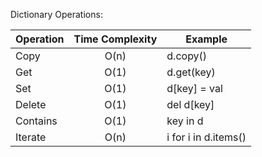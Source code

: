 Dictionary Operations:

| Operation | Time Complexity | Example |
| --------- | :---------------: | ------- |
| Copy | O(n) | d.copy() |
| Get | O(1) | d.get(key) |
| Set | O(1) | d\[key\] = val|
| Delete | O(1) | del d\[key\] |
| Contains | O(1) | key in d |
| Iterate | O(n) | i for i in d.items() |